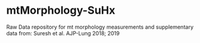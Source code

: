 # mtMorphology-SuHx
Raw Data repository for mt morphology measurements and supplementary data from: Suresh et al. AJP-Lung 2018; 2019

